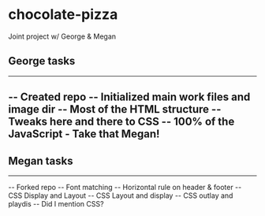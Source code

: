 # chocolate-pizza
Joint project w/ George & Megan

## George tasks

----------------------------------------------
-- Created repo
-- Initialized main work files and image dir
-- Most of the HTML structure
-- Tweaks here and there to CSS
-- 100% of the JavaScript - Take that Megan!
----------------------------------------------

## Megan tasks

----------------------------------------------
-- Forked repo
-- Font matching
-- Horizontal rule on header & footer
-- CSS Display and Layout
-- CSS Layout and display
-- CSS outlay and playdis
-- Did I mention CSS?
